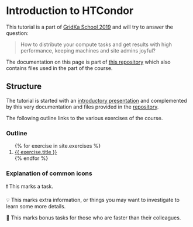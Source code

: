 # Introduction to HTCondor

This tutorial is a part of [GridKa School 2019](https://indico.scc.kit.edu/event/460/contributions/5480/) and will try to answer the question:

> How to distribute your compute tasks and get results with high performance, keeping machines and site admins joyful?

The documentation on this page is part of [this repository]({{site.github.repository_url}}) which also contains files used in the part of the course.

## Structure

The tutorial is started with an [introductory presentation](presentation/presentation.pdf) and complemented by this very documentation and files provided in the [repository]({{site.github.repository_url}}).

The following outline links to the various exercises of the course.

### Outline

<ol>
{% for exercise in site.exercises %}
  <li><a href="{{ site.baseurl }}{{ exercise.url }}">{{ exercise.title }}</a></li>
{% endfor %}
</ol>

### Explanation of common icons

:exclamation: This marks a task.

:bulb: This marks extra information, or things you may want to investigate to learn some more details.

:leopard: This marks bonus tasks for those who are faster than their colleagues.
